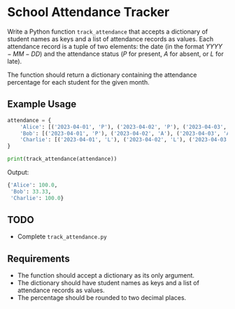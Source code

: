 # School Attendance Tracker

Write a Python function `track_attendance` that accepts a dictionary of student names as keys and a list of attendance records as values. Each attendance record is a tuple of two elements: the date (in the format $YYYY-MM-DD$) and the attendance status ($P$ for present, $A$ for absent, or $L$ for late).

The function should return a dictionary containing the attendance percentage for each student for the given month.

## Example Usage

```python
attendance = {
    'Alice': [('2023-04-01', 'P'), ('2023-04-02', 'P'), ('2023-04-03', 'L')],
    'Bob': [('2023-04-01', 'P'), ('2023-04-02', 'A'), ('2023-04-03', 'A')],
    'Charlie': [('2023-04-01', 'L'), ('2023-04-02', 'L'), ('2023-04-03', 'P')]
}

print(track_attendance(attendance))
```

Output:

```python
{'Alice': 100.0,
 'Bob': 33.33,
 'Charlie': 100.0}
```

## TODO

- Complete `track_attendance.py`

## Requirements

- The function should accept a dictionary as its only argument.
- The dictionary should have student names as keys and a list of attendance records as values.
- The percentage should be rounded to two decimal places.

